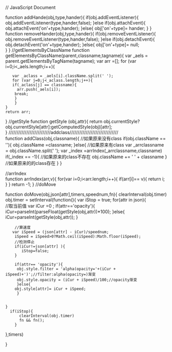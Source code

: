 // JavaScript Document

   function addHande(obj,type,hander){
		if(obj.addEventListener){
		obj.addEventListener(type,hander,false);
		}else if(obj.attachEvent){
		obj.attachEvent('on'+type,hander);
		}else{
		obj['on'+type]= hander;	
			}
		}
	function removeHander(obj,type,hander){
		if(obj.removeEventListener){
		obj.removeEventListener(type,hander,false);
		}else if(obj.detachEvent){
		obj.detachEvent('on'+type,hander);
		}else{
		obj['on'+type]= null;	
			}
		}
//getElementsByClassName
	function getElementsByClassName(parent,classname,tagname){
       var _aels = parent.getElementsByTagName(tagname);
	   var arr =[];
	   for (var i=0;i<_aels.length;i++){
		
	   var _aclass = _aels[i].className.split(' ');
	   for (var j=0;j<_aclass.length;j++){
	   if(_aclass[j] == classname){
		 arr.push(_aels[i]);
		break;
		}
		}
	}	
    return arr;
  }
//getStyle
    function getStyle (obj,attr){
     return obj.currentStyle?obj.currentStyle[attr]:getComputedStyle(obj)[attr];		
		}
//////////////////////////addclass//////////////////////////////		
    function addClass(obj,classname){
		//如果原来没有class
		if(obj.className == ''){
		obj.className =classname;
		}else{
		//如果原来有class
		  var _arrclassname = obj.className.split(' ');
		  var _index =arrIndex(_arrclassname,classname)
		  if(_index == -1){
			 //如果原来的class不存在
			 obj.className += ' ' + classname
			  }	
		   //如果原来的的class存在
		}
		}
	
//arrIndex		
    function arrIndex(arr,v){
		for(var i=0;i<arr.length;i++){
			if(arr[i]== v){
			 return	i;
				}
			}
		return -1;
		}
//doMove

   function doMove(obj,json[attr],timers,speednum,fn){
    clearInterval(obj.timer)
    obj.timer = setInterval(function(){
    var iStop = true;
    for(attr in json){                            
        //取当前值
	    var iCur =0 ;
	    if(attr=='opacity'){                      
	    iCur=parseInt(parseFloat(getStyle(obj,attr))*100);
	    }else{
	    iCur=parseInt(getStyle(obj,attr));
	    }

        //算速度
	   var iSpeed = (json[attr] - iCur)/speednum;   
	    iSpeed = iSpeed>0?Math.ceil(iSpeed):Math.floor(iSpeed);
        //检测停止
        if(iCur!=json[attr] ){
           iStop=false;
        }

        if(attr== 'opacity'){                        
	     obj.style.filter = 'alpha(opacity='+(iCur + iSpeed)+')';//filter:alpha(opacity=)渐变
	     obj.style.opacity = (iCur + iSpeed)/100;//opacity渐变
	     }else{
	    obj.style[attr]= iCur + iSpeed; 
	     }

	   
    }
      if(iStop){
	      clearInterval(obj.timer)
	      fn && fn();                                 
	    }
   },timers)


   }

